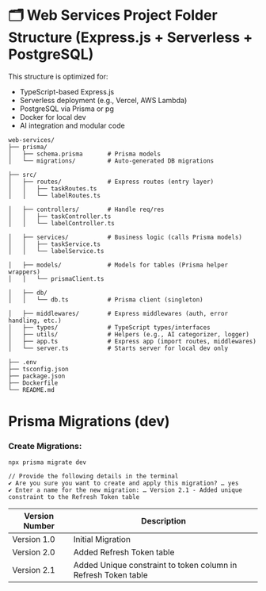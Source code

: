 # 🗂️ Web Services Project Folder Structure (Express.js + Serverless + PostgreSQL)

This structure is optimized for:
- TypeScript-based Express.js
- Serverless deployment (e.g., Vercel, AWS Lambda)
- PostgreSQL via Prisma or pg
- Docker for local dev
- AI integration and modular code


```
web-services/
├── prisma/
│   ├── schema.prisma       # Prisma models
│   └── migrations/         # Auto-generated DB migrations

├── src/
│   ├── routes/             # Express routes (entry layer)
│   │   ├── taskRoutes.ts
│   │   └── labelRoutes.ts

│   ├── controllers/        # Handle req/res
│   │   ├── taskController.ts
│   │   └── labelController.ts

│   ├── services/           # Business logic (calls Prisma models)
│   │   ├── taskService.ts
│   │   └── labelService.ts

│   ├── models/             # Models for tables (Prisma helper wrappers)
│   │   └── prismaClient.ts

│   ├── db/
│   │   └── db.ts           # Prisma client (singleton)

│   ├── middlewares/        # Express middlewares (auth, error handling, etc.)
│   ├── types/              # TypeScript types/interfaces
│   ├── utils/              # Helpers (e.g., AI categorizer, logger)
│   ├── app.ts              # Express app (import routes, middlewares)
│   └── server.ts           # Starts server for local dev only

├── .env
├── tsconfig.json
├── package.json
├── Dockerfile
└── README.md
```

# Prisma Migrations (dev)

### Create Migrations:
```
npx prisma migrate dev

// Provide the following details in the terminal
✔ Are you sure you want to create and apply this migration? … yes
✔ Enter a name for the new migration: … Version 2.1 - Added unique constraint to the Refresh Token table
```

| Version Number      | Description |
| ------------------- | ----------- |
| Version 1.0         | Initial Migration       |
| Version 2.0         | Added Refresh Token table        |
| Version 2.1         | Added Unique constraint to token column in Refresh Token table        |
